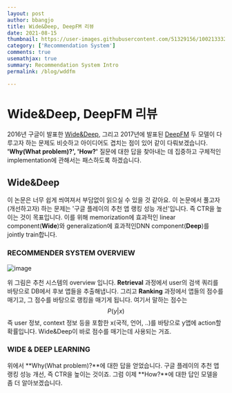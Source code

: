 ```yaml
---
layout: post
author: bbangjo
title: Wide&Deep, DeepFM 리뷰
date: 2021-08-15
thumbnail: https://user-images.githubusercontent.com/51329156/100213332-d35ee480-2f51-11eb-9d0b-20b17ed189d8.png
category: ['Recommendation System']
comments: true
usemathjax: true
summary: Recommendation System Intro
permalink: /blog/wddfm

---
```


# Wide&Deep, DeepFM 리뷰

2016년 구글이 발표한 [Wide&Deep](https://arxiv.org/abs/1606.07792), 그리고 2017년에 발표된 [DeepFM](https://arxiv.org/abs/1703.04247) 두 모델이 다루고자 하는 문제도 비슷하고 아이디어도 겹치는 점이 있어 같이 다뤄보겠습니다. **'Why(What problem)?', 'How?'** 질문에 대한 답을 찾아내는 데 집중하고 구체적인 implementation에 관해서는 패스하도록 하겠습니다. 

## Wide&Deep

이 논문은 너무 쉽게 씌여져서 부담없이 읽으실 수 있을 것 같아요. 이 논문에서 풀고자(개선하고자) 하는 문제는 '구글 플레이의 추천 앱 랭킹 성능 개선'입니다. 즉 CTR을 높이는 것이 목표입니다. 이를 위해 memorization에 효과적인 linear component(**Wide**)와 generalization에 효과적인DNN component(**Deep**)를 jointly train합니다.  

### RECOMMENDER SYSTEM OVERVIEW

![image](https://user-images.githubusercontent.com/51329156/129478615-c56a6863-e231-445e-80bf-2e7bf54ea8d0.png)

위 그림은 추천 시스템의 overview 입니다. **Retrieval** 과정에서 user의 검색 쿼리를 바탕으로 DB에서 후보 앱들을 추출해냅니다. 그리고 **Ranking** 과정에서 앱들의 점수를 매기고, 그 점수를 바탕으로 랭킹을 매기게 됩니다. 여기서 말하는 점수는 $$P(y\vert x)$$ 즉 user 정보, context 정보 등을 포함한  x(국적, 언어, ..)를 바탕으로 y앱에 action할 확률입니다. Wide&Deep이 바로 점수를 매기는데 사용되는 거죠. 





###  WIDE & DEEP LEARNING

위에서 **Why(What problem)?**에 대한 답을 얻었습니다. 구글 플레이의 추천 앱 랭킹 성능 개선, 즉 CTR을 높이는 것이죠. 그럼 이제 **How?**에 대한 답인 모델을 좀 더 알아보겠습니다.



